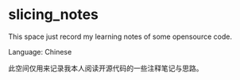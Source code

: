 # slicing_notes
This space just record my learning notes of some opensource code.

Language: Chinese

此空间仅用来记录我本人阅读开源代码的一些注释笔记与思路。